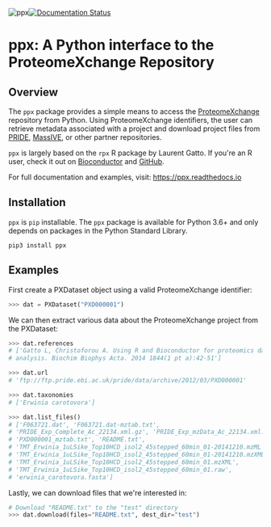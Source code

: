![ppx](https://github.com/wfondrie/ppx/workflows/ppx/badge.svg?branch=master)[![Documentation Status](https://readthedocs.org/projects/ppx/badge/?version=latest)](https://ppx.readthedocs.io/en/latest/?badge=latest)  


# ppx: A Python interface to the ProteomeXchange Repository  

## Overview  
The `ppx` package provides a simple means to access the
[ProteomeXchange](http://www.proteomexchange.org/) repository from Python. Using
ProteomeXchange identifiers, the user can retrieve metadata associated with a
project and download project files from
[PRIDE](https://www.ebi.ac.uk/pride/archive/),
[MassIVE](https://massive.ucsd.edu/ProteoSAFe/static/massive.jsp), or other
partner repositories.

`ppx` is largely based on the `rpx` R package by Laurent Gatto. If you're an R
user, check it out on
[Bioconductor](http://bioconductor.org/packages/release/bioc/html/rpx.html) and
[GitHub](https://github.com/lgatto/rpx).

For full documentation and examples, visit: https://ppx.readthedocs.io

## Installation  
`ppx` is `pip` installable. The `ppx` package is available for Python 3.6+ and
only depends on packages in the Python Standard Library.

```
pip3 install ppx
```

## Examples  
First create a PXDataset object using a valid ProteomeXchange identifier:
```Python
>>> dat = PXDataset("PXD000001")
```

We can then extract various data about the ProteomeXchange project from the PXDataset:
```Python
>>> dat.references
# ['Gatto L, Christoforou A. Using R and Bioconductor for proteomics data
# analysis. Biochim Biophys Acta. 2014 1844(1 pt a):42-51']

>>> dat.url
# 'ftp://ftp.pride.ebi.ac.uk/pride/data/archive/2012/03/PXD000001'

>>> dat.taxonomies
# ['Erwinia carotovora']

>>> dat.list_files()
# ['F063721.dat', 'F063721.dat-mztab.txt',
# 'PRIDE_Exp_Complete_Ac_22134.xml.gz', 'PRIDE_Exp_mzData_Ac_22134.xml.gz',
# 'PXD000001_mztab.txt', 'README.txt',
# 'TMT_Erwinia_1uLSike_Top10HCD_isol2_45stepped_60min_01-20141210.mzML',
# 'TMT_Erwinia_1uLSike_Top10HCD_isol2_45stepped_60min_01-20141210.mzXML',
# 'TMT_Erwinia_1uLSike_Top10HCD_isol2_45stepped_60min_01.mzXML',
# 'TMT_Erwinia_1uLSike_Top10HCD_isol2_45stepped_60min_01.raw',
# 'erwinia_carotovora.fasta']
```

Lastly, we can download files that we're interested in:
```Python
# Download "README.txt" to the "test" directory
>>> dat.download(files="README.txt", dest_dir="test")
```
